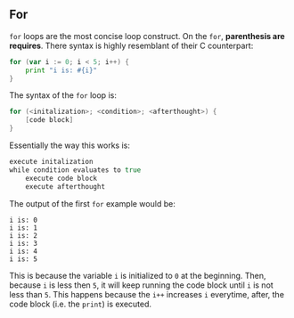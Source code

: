 ## For

`for` loops are the most concise loop construct. On the `for`, **parenthesis are requires**. There syntax is highly resemblant of their C counterpart:

```go
for (var i := 0; i < 5; i++) {
    print "i is: #{i}"
}
```

The syntax of the `for` loop is:

```go
for (<initalization>; <condition>; <afterthought>) {
    [code block]
}
```

Essentially the way this works is:

```go
execute initalization
while condition evaluates to true
    execute code block
    execute afterthought
```

The output of the first `for` example would be:

```
i is: 0
i is: 1
i is: 2
i is: 3
i is: 4
i is: 5
```

This is because the variable `i` is initialized to `0` at the beginning. Then, because `i` is less then `5`, it will keep running the code block until `i` is not less than `5`. This happens because the `i++` increases `i` everytime, after, the code block (i.e. the `print`) is executed.